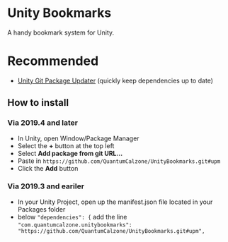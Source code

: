 # Unity Bookmarks
A handy bookmark system for Unity.

# Recommended
- [Unity Git Package Updater](https://github.com/QuantumCalzone/UnityGitPackageUpdater) (quickly keep dependencies up to date)

## How to install
### Via 2019.4 and later
- In Unity, open Window/Package Manager
- Select the 	**+** button at the top left
- Select 	**Add package from git URL...**
- Paste in ```https://github.com/QuantumCalzone/UnityBookmarks.git#upm```
- Click the **Add** button

### Via 2019.3 and eariler
- In your Unity Project, open up the manifest.json file located in your Packages folder
- below ```"dependencies": {``` add the line ```"com.quantumcalzone.unitybookmarks": "https://github.com/QuantumCalzone/UnityBookmarks.git#upm",```
